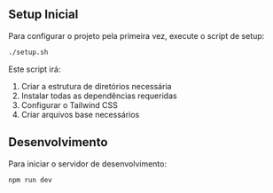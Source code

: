 
## Setup Inicial

Para configurar o projeto pela primeira vez, execute o script de setup:

```bash
./setup.sh
```

Este script irá:
1. Criar a estrutura de diretórios necessária
2. Instalar todas as dependências requeridas
3. Configurar o Tailwind CSS
4. Criar arquivos base necessários

## Desenvolvimento

Para iniciar o servidor de desenvolvimento:

```bash
npm run dev
```